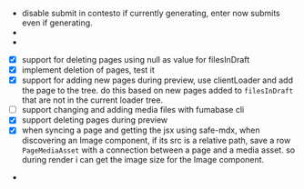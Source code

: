 - disable submit in contesto if currently generating, enter now submits even if generating.
-
-





- [x] support for deleting pages using null as value for filesInDraft
- [x] implement deletion of pages, test it
- [x] support for adding new pages during preview, use clientLoader and add the page to the tree. do this based on new pages added to `filesInDraft` that are not in the current loader tree.
- [ ] support changing and adding media files with fumabase cli
- [x] support deleting pages during preview
- [x] when syncing a page and getting the jsx using safe-mdx, when discovering an Image component, if its src is a relative path, save a row `PageMediaAsset` with a connection between a page and a media asset. so during render i can get the image size for the Image component.
-
